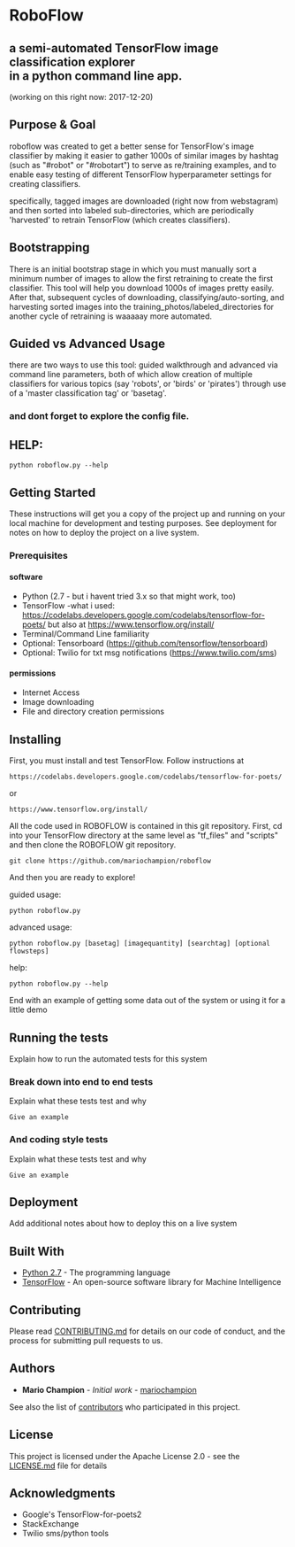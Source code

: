 # RoboFlow
## a semi-automated TensorFlow image classification explorer<br>in a python command line app.

(working on this right now: 2017-12-20)

## Purpose & Goal
roboflow was created to get a better sense for TensorFlow's image classifier by making it easier to gather 1000s of similar images by hashtag (such as "#robot" or "#robotart") to serve as re/training examples, and to enable easy testing of different TensorFlow hyperparameter settings for creating classifiers. 

specifically, tagged images are downloaded (right now from webstagram) and then sorted into labeled sub-directories, which are periodically 'harvested' to retrain TensorFlow (which creates classifiers). 

## Bootstrapping
There is an initial bootstrap stage in which you must manually sort a minimum number of images to allow the first retraining to create the first classifier. This tool will help you download 1000s of images pretty easily. After that, subsequent cycles of downloading, classifying/auto-sorting, and harvesting sorted images into the training_photos/labeled_directories for another cycle of retraining is waaaaay more automated. 

## Guided vs Advanced Usage
there are two ways to use this tool: guided walkthrough and advanced via command line parameters, both of which allow creation of multiple classifiers for various topics (say 'robots', or 'birds' or 'pirates') through use of a 'master classification tag' or 'basetag'. 

### and dont forget to explore the config file. 



## HELP:
```
python roboflow.py --help
```


## Getting Started

These instructions will get you a copy of the project up and running on your local machine for development and testing purposes. See deployment for notes on how to deploy the project on a live system.

### Prerequisites

#### software
* Python (2.7 - but i havent tried 3.x so that might work, too)
* TensorFlow -what i used: https://codelabs.developers.google.com/codelabs/tensorflow-for-poets/
  but also at https://www.tensorflow.org/install/
* Terminal/Command Line familiarity
* Optional: Tensorboard (https://github.com/tensorflow/tensorboard)
* Optional: Twilio for txt msg notifications (https://www.twilio.com/sms)


#### permissions
* Internet Access
* Image downloading
* File and directory creation permissions


## Installing

First, you must install and test TensorFlow. Follow instructions at

```
https://codelabs.developers.google.com/codelabs/tensorflow-for-poets/
```
or 

```
https://www.tensorflow.org/install/
```

All the code used in ROBOFLOW is contained in this git repository. First, cd into your TensorFlow directory
at the same level as "tf_files" and "scripts" and then clone the ROBOFLOW git repository.

```
git clone https://github.com/mariochampion/roboflow
```

And then you are ready to explore!

guided usage:
```
python roboflow.py
```
advanced usage:
```
python roboflow.py [basetag] [imagequantity] [searchtag] [optional flowsteps]
```
help:
```
python roboflow.py --help
```


End with an example of getting some data out of the system or using it for a little demo

## Running the tests

Explain how to run the automated tests for this system

### Break down into end to end tests

Explain what these tests test and why

```
Give an example
```

### And coding style tests

Explain what these tests test and why

```
Give an example
```

## Deployment

Add additional notes about how to deploy this on a live system

## Built With

* [Python 2.7](https://docs.python.org/2/index.html/) - The programming language
* [TensorFlow](https://www.tensorflow.org/) - An open-source software library for Machine Intelligence

## Contributing

Please read [CONTRIBUTING.md](https://gist.github.com/PurpleBooth/b24679402957c63ec426) for details on our code of conduct, and the process for submitting pull requests to us.


## Authors

* **Mario Champion** - *Initial work* - [mariochampion](https://github.com/mariochampion)

See also the list of [contributors](https://github.com/your/project/contributors) who participated in this project.

## License

This project is licensed under the Apache License 2.0 - see the [LICENSE.md](LICENSE.md) file for details

## Acknowledgments

* Google's TensorFlow-for-poets2
* StackExchange
* Twilio sms/python tools
